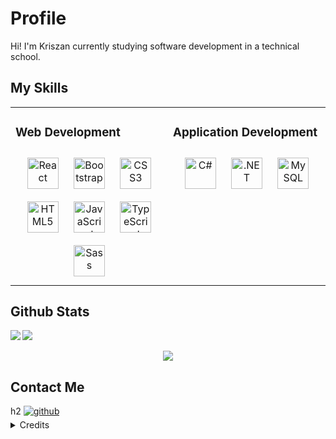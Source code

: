 # Profile
Hi! I'm Kriszan currently studying software development in a technical school.
## My Skills  
<table align="center">
    <tr>
      <td valign="top" width="50%">
        <h3>Web Development</h3>
        <div align="center">  
          <a href="https://reactjs.org/" target="_blank"><img style="margin: 10px" src="https://profilinator.rishav.dev/skills-assets/react-original-wordmark.svg" alt="React" height="50" /></a>  
          <a href="https://getbootstrap.com/docs/3.4/javascript/" target="_blank"><img style="margin: 10px" src="https://profilinator.rishav.dev/skills-assets/bootstrap-plain.svg" alt="Bootstrap" height="50" /></a>  
          <a href="https://www.w3schools.com/css/" target="_blank"><img style="margin: 10px" src="https://profilinator.rishav.dev/skills-assets/css3-original-wordmark.svg" alt="CSS3" height="50" /></a>  
          <a href="https://en.wikipedia.org/wiki/HTML5" target="_blank"><img style="margin: 10px" src="https://profilinator.rishav.dev/skills-assets/html5-original-wordmark.svg" alt="HTML5" height="50" /></a>  
          <a href="https://www.javascript.com/" target="_blank"><img style="margin: 10px" src="https://profilinator.rishav.dev/skills-assets/javascript-original.svg" alt="JavaScript" height="50" /></a>  
          <a href="https://www.typescriptlang.org/" target="_blank"><img style="margin: 10px" src="https://profilinator.rishav.dev/skills-assets/typescript-original.svg" alt="TypeScript" height="50" /></a>  
          <a href="https://sass-lang.com/" target="_blank"><img style="margin: 10px" src="https://profilinator.rishav.dev/skills-assets/sass-original.svg" alt="Sass" height="50" /></a>  
        </div>
    </td>
    <td valign="top" width="50%">
      <h3> Application Development</h3>
      <div align="center">  
        <a href="https://docs.microsoft.com/en-us/dotnet/csharp/" target="_blank"><img style="margin: 10px" src="https://profilinator.rishav.dev/skills-assets/csharp-original.svg" alt="C#" height="50" /></a>  
        <a href="https://dotnet.microsoft.com/download/dotnet-framework" target="_blank"><img style="margin: 10px" src="https://profilinator.rishav.dev/skills-assets/dot-net-original-wordmark.svg" alt=".NET" height="50" /></a>  
        <a href="https://www.mysql.com/" target="_blank"><img style="margin: 10px" src="https://profilinator.rishav.dev/skills-assets/mysql-original-wordmark.svg" alt="MySQL" height="50" /></a>  
      </div>
    </td>
  </tr>
</table>  

## Github Stats  
<img src="https://github-readme-stats.vercel.app/api?username=kriszan&show_icons=true&count_private=true&hide_border=true" align="left" />  
<div align="left">
    <img src="https://github-readme-stats.vercel.app/api/top-langs/?username=kriszan&hide_border=true&layout=compact" align="center" />
</div>  
<br/>  

<div align="center">
    <img src="https://komarev.com/ghpvc/?username=kriszan&&style=flat-square" align="center" />
</div>  


<div align="left">
    <h2>Contact Me</h2>h2
<a href="https://github.com/kriszan" target="_blank">
    <img src=https://img.shields.io/badge/github-%2324292e.svg?&style=for-the-badge&logo=github&logoColor=white alt=github style="margin-bottom: 5px;" />
</a>  
</div>  

<details closed>
  <summary>Credits</summary>
    <div align="left">
      Image sources: <a href="https://profilinator.rishav.dev/" target="_blank">Github Profilinator</a>
    </div>
</details>
